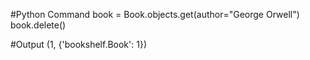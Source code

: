 #Python Command
book = Book.objects.get(author="George Orwell")
book.delete()


#Output
(1, {'bookshelf.Book': 1})
